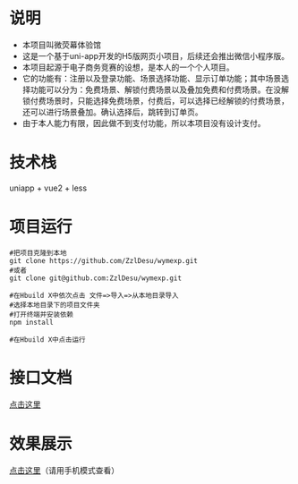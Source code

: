 # 说明
- 本项目叫微荧幕体验馆
- 这是一个基于uni-app开发的H5版网页小项目，后续还会推出微信小程序版。
- 本项目起源于电子商务竞赛的设想，是本人的一个个人项目。
- 它的功能有：注册以及登录功能、场景选择功能、显示订单功能；其中场景选择功能可以分为：免费场景、解锁付费场景以及叠加免费和付费场景。在没解锁付费场景时，只能选择免费场景，付费后，可以选择已经解锁的付费场景，还可以进行场景叠加。确认选择后，跳转到订单页。
- 由于本人能力有限，因此做不到支付功能，所以本项目没有设计支付。
# 技术栈
uniapp + vue2 + less
# 项目运行
```shell
#把项目克隆到本地
git clone https://github.com/ZzlDesu/wymexp.git
#或者
git clone git@github.com:ZzlDesu/wymexp.git

#在Hbuild X中依次点击 文件=>导入=>从本地目录导入
#选择本地目录下的项目文件夹
#打开终端并安装依赖
npm install

#在Hbuild X中点击运行
```
# 接口文档
[点击这里](https://github.com/ZzlDesu/wymexp/blob/main/API.md)
# 效果展示
[点击这里](http://103.151.217.190/)（请用手机模式查看）
